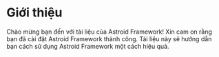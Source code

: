 # Giới thiệu

Chào mừng bạn đến với tài liệu của Astroid Framework!
Xin cam on rằng bạn đã cài đặt Astroid Framework thành công. Tài liệu này sẽ hướng dẫn bạn cách sử dụng Astroid Framework một cách hiệu quả.